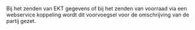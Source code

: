 Bij het zenden van EKT gegevens of bij het zenden van voorraad via een webservice koppeling wordt dit voorvoegsel voor de omschrijving van de partij gezet.
